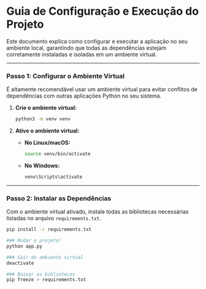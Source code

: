 # Guia de Configuração e Execução do Projeto

Este documento explica como configurar e executar a aplicação no seu ambiente local, garantindo que todas as dependências estejam corretamente instaladas e isoladas em um ambiente virtual.

---

### Passo 1: Configurar o Ambiente Virtual

É altamente recomendável usar um ambiente virtual para evitar conflitos de dependências com outras aplicações Python no seu sistema.

1.  **Crie o ambiente virtual:**
    ```bash
    python3 -m venv venv
    ```

2.  **Ative o ambiente virtual:**
    * **No Linux/macOS:**
        ```bash
        source venv/bin/activate
        ```
    * **No Windows:**
        ```bash
        venv\Scripts\activate
        ```

---

### Passo 2: Instalar as Dependências

Com o ambiente virtual ativado, instale todas as bibliotecas necessárias listadas no arquivo `requirements.txt`.

```bash
pip install -r requirements.txt

### Rodar o projeto!
python app.py

### Sair do ambiente virtual
deactivate

### Baixar as bibliotecas
pip freeze > requirements.txt


